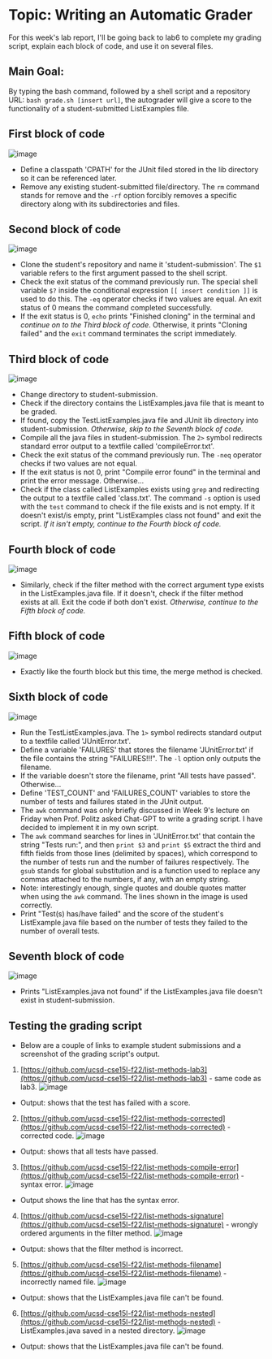 # Topic: Writing an Automatic Grader
For this week's lab report, I'll be going back to lab6 to complete my grading script, explain each block of code, and use it on several files.


## Main Goal:
By typing the bash command, followed by a shell script and a repository URL: `bash grade.sh [insert url]`, the autograder will give a score to the functionality of a student-submitted ListExamples file.


## First block of code
![image](https://raw.githubusercontent.com/cheahfulnic/lab9/main/wk9-ss/week9-1.png)
* Define a classpath 'CPATH' for the JUnit filed stored in the lib directory so it can be referenced later.
* Remove any existing student-submitted file/directory. The `rm` command stands for remove and the `-rf` option forcibly removes a specific directory along with its subdirectories and files.


## Second block of code
![image](https://raw.githubusercontent.com/cheahfulnic/lab9/main/wk9-ss/week9-2.png)
* Clone the student's repository and name it 'student-submission'. The `$1` variable refers to the first argument passed to the shell script.
* Check the exit status of the command previously run. The special shell variable `$?` inside the conditional expression `[[ insert condition ]]` is used to do this. The `-eq` operator checks if two values are equal. An exit status of 0 means the command completed successfully.
* If the exit status is 0, `echo` prints "Finished cloning" in the terminal and *continue on to the Third block of code*. Otherwise, it prints "Cloning failed" and the `exit` command terminates the script immediately.


## Third block of code
![image](https://raw.githubusercontent.com/cheahfulnic/lab9/main/wk9-ss/week9-3.png)
* Change directory to student-submission.
* Check if the directory contains the ListExamples.java file that is meant to be graded.
* If found, copy the TestListExamples.java file and JUnit lib directory into student-submission. *Otherwise, skip to the Seventh block of code.*
* Compile all the java files in student-submission. The `2>` symbol redirects standard error output to a textfile called 'compileError.txt'.
* Check the exit status of the command previously run. The `-neq` operator checks if two values are not equal.
* If the exit status is not 0, print "Compile error found" in the terminal and print the error message. Otherwise...
* Check if the class called ListExamples exists using `grep` and redirecting the output to a textfile called 'class.txt'. The command `-s` option is used with the `test` command to check if the file exists and is not empty. If it doesn't exist/is empty, print "ListExamples class not found" and exit the script. *If it isn't empty, continue to the Fourth block of code.*


## Fourth block of code
![image](https://raw.githubusercontent.com/cheahfulnic/lab9/main/wk9-ss/week9-4.png)
* Similarly, check if the filter method with the correct argument type exists in the ListExamples.java file. If it doesn't, check if the filter method exists at all. Exit the code if both don't exist. *Otherwise, continue to the Fifth block of code.*


## Fifth block of code
![image](https://raw.githubusercontent.com/cheahfulnic/lab9/main/wk9-ss/week9-5.png)
* Exactly like the fourth block but this time, the merge method is checked.


## Sixth block of code
![image](https://raw.githubusercontent.com/cheahfulnic/lab9/main/wk9-ss/week9-6.png)
* Run the TestListExamples.java. The `1>` symbol redirects standard output to a textfile called 'JUnitError.txt'.
* Define a variable 'FAILURES' that stores the filename 'JUnitError.txt' if the file contains the string "FAILURES!!!". The `-l` option only outputs the filename.
* If the variable doesn't store the filename, print "All tests have passed". Otherwise... 
* Define 'TEST_COUNT' and 'FAILURES_COUNT' variables to store the number of tests and failures stated in the JUnit output.
* The `awk` command was only briefly discussed in Week 9's lecture on Friday when Prof. Politz asked Chat-GPT to write a grading script. I have decided to implement it in my own script.
* The `awk` command searches for lines in 'JUnitError.txt' that contain the string "Tests run:", and then `print $3` and `print $5` extract the third and fifth fields from those lines (delimited by spaces), which correspond to the number of tests run and the number of failures respectively. The `gsub` stands for global substitution and is a function used to replace any commas attached to the numbers, if any, with an empty string.
* Note: interestingly enough, single quotes and double quotes matter when using the `awk` command. The lines shown in the image is used correctly.
* Print "Test(s) has/have failed" and the score of the student's ListExample.java file based on the number of tests they failed to the number of overall tests.


## Seventh block of code
![image](https://raw.githubusercontent.com/cheahfulnic/lab9/main/wk9-ss/week9-7.png)
* Prints "ListExamples.java not found" if the ListExamples.java file doesn't exist in student-submission.


## Testing the grading script
* Below are a couple of links to example student submissions and a screenshot of the grading script's output.

1. [https://github.com/ucsd-cse15l-f22/list-methods-lab3](https://github.com/ucsd-cse15l-f22/list-methods-lab3) - same code as lab3.
![image](https://raw.githubusercontent.com/cheahfulnic/lab9/main/wk9-ss/week9-8.png)
* Output: shows that the test has failed with a score.


2. [https://github.com/ucsd-cse15l-f22/list-methods-corrected](https://github.com/ucsd-cse15l-f22/list-methods-corrected) - corrected code.
![image](https://raw.githubusercontent.com/cheahfulnic/lab9/main/wk9-ss/week9-9.png)
* Output: shows that all tests have passed.


3. [https://github.com/ucsd-cse15l-f22/list-methods-compile-error](https://github.com/ucsd-cse15l-f22/list-methods-compile-error) - syntax error.
![image](https://raw.githubusercontent.com/cheahfulnic/lab9/main/wk9-ss/week9-10.png)
* Output shows the line that has the syntax error.


4. [https://github.com/ucsd-cse15l-f22/list-methods-signature](https://github.com/ucsd-cse15l-f22/list-methods-signature) - wrongly ordered arguments in the filter method.
![image](https://raw.githubusercontent.com/cheahfulnic/lab9/main/wk9-ss/week9-11.png)
* Output: shows that the filter method is incorrect.


5. [https://github.com/ucsd-cse15l-f22/list-methods-filename](https://github.com/ucsd-cse15l-f22/list-methods-filename) - incorrectly named file.
![image](https://raw.githubusercontent.com/cheahfulnic/lab9/main/wk9-ss/week9-12.png)
* Output: shows that the ListExamples.java file can't be found.


6. [https://github.com/ucsd-cse15l-f22/list-methods-nested](https://github.com/ucsd-cse15l-f22/list-methods-nested) - ListExamples.java saved in a nested directory.
![image](https://raw.githubusercontent.com/cheahfulnic/lab9/main/wk9-ss/week9-13.png)
* Output: shows that the ListExamples.java file can't be found.
